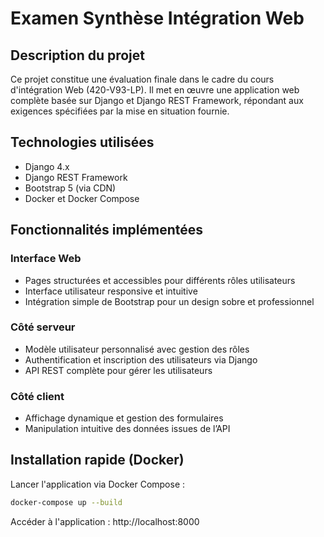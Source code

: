 # Examen Synthèse Intégration Web

## Description du projet

Ce projet constitue une évaluation finale dans le cadre du cours d'intégration Web (420-V93-LP). Il met en œuvre une application web complète basée sur Django et Django REST Framework, répondant aux exigences spécifiées par la mise en situation fournie.

## Technologies utilisées

* Django 4.x
* Django REST Framework
* Bootstrap 5 (via CDN)
* Docker et Docker Compose

## Fonctionnalités implémentées

### Interface Web

* Pages structurées et accessibles pour différents rôles utilisateurs
* Interface utilisateur responsive et intuitive
* Intégration simple de Bootstrap pour un design sobre et professionnel

### Côté serveur

* Modèle utilisateur personnalisé avec gestion des rôles
* Authentification et inscription des utilisateurs via Django
* API REST complète pour gérer les utilisateurs

### Côté client

* Affichage dynamique et gestion des formulaires
* Manipulation intuitive des données issues de l’API

## Installation rapide (Docker)

Lancer l'application via Docker Compose :

```bash
docker-compose up --build
```

Accéder à l'application : http://localhost:8000


